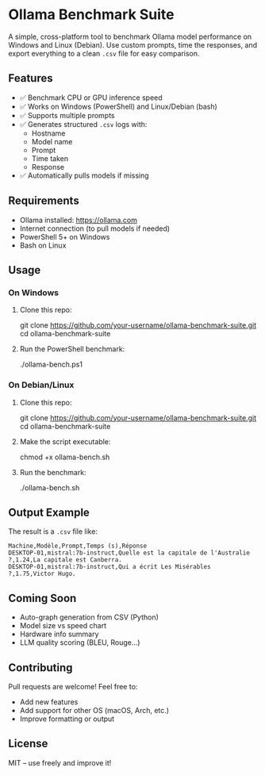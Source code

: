 Ollama Benchmark Suite
=======================

A simple, cross-platform tool to benchmark Ollama model performance on Windows and Linux (Debian).
Use custom prompts, time the responses, and export everything to a clean `.csv` file for easy comparison.

Features
--------

- ✅ Benchmark CPU or GPU inference speed
- ✅ Works on Windows (PowerShell) and Linux/Debian (bash)
- ✅ Supports multiple prompts
- ✅ Generates structured `.csv` logs with:
  - Hostname
  - Model name
  - Prompt
  - Time taken
  - Response
- ✅ Automatically pulls models if missing

Requirements
------------

- Ollama installed: https://ollama.com
- Internet connection (to pull models if needed)
- PowerShell 5+ on Windows
- Bash on Linux

Usage
-----

### On Windows

1. Clone this repo:

    git clone https://github.com/your-username/ollama-benchmark-suite.git
    cd ollama-benchmark-suite

2. Run the PowerShell benchmark:

    ./ollama-bench.ps1

### On Debian/Linux

1. Clone this repo:

    git clone https://github.com/your-username/ollama-benchmark-suite.git
    cd ollama-benchmark-suite

2. Make the script executable:

    chmod +x ollama-bench.sh

3. Run the benchmark:

    ./ollama-bench.sh

Output Example
--------------

The result is a `.csv` file like:

    Machine,Modèle,Prompt,Temps (s),Réponse
    DESKTOP-01,mistral:7b-instruct,Quelle est la capitale de l'Australie ?,1.24,La capitale est Canberra.
    DESKTOP-01,mistral:7b-instruct,Qui a écrit Les Misérables ?,1.75,Victor Hugo.

Coming Soon
-----------

- Auto-graph generation from CSV (Python)
- Model size vs speed chart
- Hardware info summary
- LLM quality scoring (BLEU, Rouge...)

Contributing
------------

Pull requests are welcome! Feel free to:
- Add new features
- Add support for other OS (macOS, Arch, etc.)
- Improve formatting or output

License
-------

MIT – use freely and improve it!
